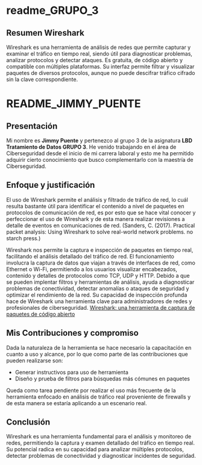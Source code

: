 # readme_GRUPO_3

## Resumen Wireshark

Wireshark es una herramienta de análisis de redes que permite capturar y examinar el tráfico en tiempo real, siendo útil para diagnosticar problemas, analizar protocolos y detectar ataques. Es gratuita, de código abierto y compatible con múltiples plataformas. Su interfaz permite filtrar y visualizar paquetes de diversos protocolos, aunque no puede descifrar tráfico cifrado sin la clave correspondiente.

# README_JIMMY_PUENTE

## Presentación
Mi nombre es **Jimmy Puente** y pertenezco al grupo 3 de la asignatura **LBD Tratamiento de Datos GRUPO 3**. He venido trabajando en el área de Ciberseguridad desde el inicio de mi carrera laboral y esto me ha permitido adquirir cierto conocimiento que busco complementarlo con la maestría de Ciberseguridad.

## Enfoque y justificación
El uso de Wireshark permite el análisis y filtrado de tráfico de red, lo cuál resulta bastante útil para identificar el contenido a nivel de paquetes en protocolos de comunicación de red, es por esto que se hace vital conocer y perfeccionar el uso de Wireshark y de esta manera realizar revisiones a detalle de eventos en comunicaciones de red. (Sanders, C. (2017). Practical packet analysis: Using Wireshark to solve real-world network problems. no starch press.)

Wireshark nos permite la captura e inspección de paquetes en tiempo real, facilitando el análisis detallado del tráfico de red. El funcionamiento involucra la captura de datos que viajan a través de interfaces de red, como Ethernet o Wi-Fi, permitiendo a los usuarios visualizar encabezados, contenido y detalles de protocolos como TCP, UDP y HTTP. Debido a que se pueden implentar filtros y herramientas de análisis, ayuda a diagnosticar problemas de conectividad, detectar anomalías o ataques de seguridad y optimizar el rendimiento de la red. Su capacidad de inspección profunda hace de Wireshark una herramienta clave para administradores de redes y profesionales de ciberseguridad. [Wireshark: una herramienta de captura de paquetes de código abierto](https://blog.invgate.com/es/wireshark)

## Mis Contribuciones y compromiso
Dada la naturaleza de la herramienta se hace necesario la capacitación en cuanto a uso y alcance, por lo que como parte de las contribuciones que pueden realizarse son:

* Generar instructivos para uso de herramienta
* Diseño y prueba de filtros para búsquedas más cómunes en paquetes

Queda como tarea pendiente por realizar el uso más frecuente de la herramienta enfocado en análisis de tráfico real proveniente de firewalls y de esta manera se estaría aplicando a un escenario real.


## Conclusión
Wireshark es una herramienta fundamental para el análisis y monitoreo de redes, permitiendo la captura y examen detallado del tráfico en tiempo real. Su potencial radica en su capacidad para analizar múltiples protocolos, detectar problemas de conectividad y diagnosticar incidentes de seguridad. 
